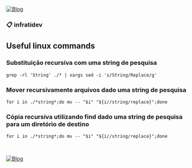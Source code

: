 [![Blog](https://img.shields.io/website?down_color=blue&down_message=infrati.dev&label=Blog&logo=ghost&logoColor=green&style=for-the-badge&up_color=blue&up_message=infrati.dev&url=https%3A%2F%2Finfrati.dev)](https://infrati.dev)

### 📋 infratidev
## Useful linux commands

### Substituição recursiva com uma string de pesquisa

~~~
grep -rl 'String' ./* | xargs sed -i 's/String/Replace/g'
~~~

### Mover recursivamente arquivos dado uma string de pesquisa

~~~
for i in ./*string*;do mv -- "$i" "${i//string/replace}";done
~~~

### Cópia recursiva utilizando find dado uma string de pesquisa para um diretório de destino 

~~~
for i in ./*string*;do mv -- "$i" "${i//string/replace}";done
~~~


<br>

[![Blog](https://img.shields.io/website?down_color=blue&down_message=infrati.dev&label=Blog&logo=ghost&logoColor=green&style=for-the-badge&up_color=blue&up_message=infrati.dev&url=https%3A%2F%2Finfrati.dev)](https://infrati.dev)




